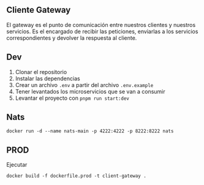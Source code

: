 ## Cliente Gateway

El gateway es el punto de comunicación entre nuestros clientes y nuestros servicios.
Es el encargado de recibir las peticiones, enviarlas a los servicios
correspondientes y devolver la respuesta al cliente.

## Dev

1. Clonar el repositorio
2. Instalar las dependencias
3. Crear un archivo `.env` a partir del archivo `.env.example`
4. Tener levantados los microservicios que se van a consumir
5. Levantar el proyecto con `pnpm run start:dev`

## Nats

```
docker run -d --name nats-main -p 4222:4222 -p 8222:8222 nats
```

## PROD

Ejecutar

```
docker build -f dockerfile.prod -t client-gateway .
```
